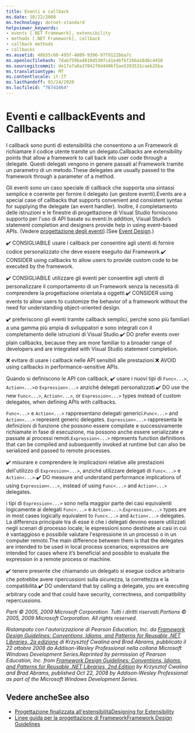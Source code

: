 ```yaml
---
title: Eventi e callback
ms.date: 10/22/2008
ms.technology: dotnet-standard
helpviewer_keywords:
- events [.NET Framework], extensibility
- methods [.NET Framework], callback
- callback methods
- callbacks
ms.assetid: 48b55c60-495f-4089-9396-97f9122bba7c
ms.openlocfilehash: 7dab759ba48104530fc41e46f6f2bba18d6c4456
ms.sourcegitcommit: de17a7a0a37042f0d4406f5ae5393531caeb25ba
ms.translationtype: MT
ms.contentlocale: it-IT
ms.lasthandoff: 01/24/2020
ms.locfileid: "76741664"
---
```

# <a name="events-and-callbacks"></a><span data-ttu-id="15296-102">Eventi e callback</span><span class="sxs-lookup"><span data-stu-id="15296-102">Events and Callbacks</span></span>
<span data-ttu-id="15296-103">I callback sono punti di estensibilità che consentono a un Framework di richiamare il codice utente tramite un delegato.</span><span class="sxs-lookup"><span data-stu-id="15296-103">Callbacks are extensibility points that allow a framework to call back into user code through a delegate.</span></span> <span data-ttu-id="15296-104">Questi delegati vengono in genere passati al Framework tramite un parametro di un metodo.</span><span class="sxs-lookup"><span data-stu-id="15296-104">These delegates are usually passed to the framework through a parameter of a method.</span></span>

 <span data-ttu-id="15296-105">Gli eventi sono un caso speciale di callback che supporta una sintassi semplice e coerente per fornire il delegato (un gestore eventi).</span><span class="sxs-lookup"><span data-stu-id="15296-105">Events are a special case of callbacks that supports convenient and consistent syntax for supplying the delegate (an event handler).</span></span> <span data-ttu-id="15296-106">Inoltre, il completamento delle istruzioni e le finestre di progettazione di Visual Studio forniscono supporto per l'uso di API basate su eventi.</span><span class="sxs-lookup"><span data-stu-id="15296-106">In addition, Visual Studio’s statement completion and designers provide help in using event-based APIs.</span></span> <span data-ttu-id="15296-107">(Vedere [progettazione degli eventi](../../../docs/standard/design-guidelines/event.md)).</span><span class="sxs-lookup"><span data-stu-id="15296-107">(See [Event Design](../../../docs/standard/design-guidelines/event.md).)</span></span>

 <span data-ttu-id="15296-108">✔️ CONSIGLIABILE usare i callback per consentire agli utenti di fornire codice personalizzato che deve essere eseguito dal Framework.</span><span class="sxs-lookup"><span data-stu-id="15296-108">✔️ CONSIDER using callbacks to allow users to provide custom code to be executed by the framework.</span></span>

 <span data-ttu-id="15296-109">✔️ CONSIGLIABILE utilizzare gli eventi per consentire agli utenti di personalizzare il comportamento di un Framework senza la necessità di comprendere la progettazione orientata a oggetti.</span><span class="sxs-lookup"><span data-stu-id="15296-109">✔️ CONSIDER using events to allow users to customize the behavior of a framework without the need for understanding object-oriented design.</span></span>

 <span data-ttu-id="15296-110">✔️ preferiscono gli eventi tramite callback semplici, perché sono più familiari a una gamma più ampia di sviluppatori e sono integrati con il completamento delle istruzioni di Visual Studio.</span><span class="sxs-lookup"><span data-stu-id="15296-110">✔️ DO prefer events over plain callbacks, because they are more familiar to a broader range of developers and are integrated with Visual Studio statement completion.</span></span>

 <span data-ttu-id="15296-111">❌ evitare di usare i callback nelle API sensibili alle prestazioni.</span><span class="sxs-lookup"><span data-stu-id="15296-111">❌ AVOID using callbacks in performance-sensitive APIs.</span></span>

 <span data-ttu-id="15296-112">Quando si definiscono le API con callback, ✔️ usare i nuovi tipi di `Func<...>`, `Action<...>`o `Expression<...>` anziché delegati personalizzati.</span><span class="sxs-lookup"><span data-stu-id="15296-112">✔️ DO use the new `Func<...>`, `Action<...>`, or `Expression<...>` types instead of custom delegates, when defining APIs with callbacks.</span></span>

 <span data-ttu-id="15296-113">`Func<...>` e `Action<...>` rappresentano delegati generici.</span><span class="sxs-lookup"><span data-stu-id="15296-113">`Func<...>` and `Action<...>` represent generic delegates.</span></span> <span data-ttu-id="15296-114">`Expression<...>` rappresenta le definizioni di funzione che possono essere compilate e successivamente richiamate in fase di esecuzione, ma possono anche essere serializzate e passate ai processi remoti.</span><span class="sxs-lookup"><span data-stu-id="15296-114">`Expression<...>` represents function definitions that can be compiled and subsequently invoked at runtime but can also be serialized and passed to remote processes.</span></span>

 <span data-ttu-id="15296-115">✔️ misurare e comprendere le implicazioni relative alle prestazioni dell'utilizzo di `Expression<...>`, anziché utilizzare delegati di `Func<...>` e `Action<...>`.</span><span class="sxs-lookup"><span data-stu-id="15296-115">✔️ DO measure and understand performance implications of using `Expression<...>`, instead of using `Func<...>` and `Action<...>` delegates.</span></span>

 <span data-ttu-id="15296-116">i tipi di `Expression<...>` sono nella maggior parte dei casi equivalenti logicamente ai delegati `Func<...>` e `Action<...>`.</span><span class="sxs-lookup"><span data-stu-id="15296-116">`Expression<...>` types are in most cases logically equivalent to `Func<...>` and `Action<...>` delegates.</span></span> <span data-ttu-id="15296-117">La differenza principale tra di esse è che i delegati devono essere utilizzati negli scenari di processo locale; le espressioni sono destinate ai casi in cui è vantaggioso e possibile valutare l'espressione in un processo o in un computer remoto.</span><span class="sxs-lookup"><span data-stu-id="15296-117">The main difference between them is that the delegates are intended to be used in local process scenarios; expressions are intended for cases where it’s beneficial and possible to evaluate the expression in a remote process or machine.</span></span>

 <span data-ttu-id="15296-118">✔️ tenere presente che chiamando un delegato si esegue codice arbitrario che potrebbe avere ripercussioni sulla sicurezza, la correttezza e la compatibilità.</span><span class="sxs-lookup"><span data-stu-id="15296-118">✔️ DO understand that by calling a delegate, you are executing arbitrary code and that could have security, correctness, and compatibility repercussions.</span></span>

 <span data-ttu-id="15296-119">*Parti © 2005, 2009 Microsoft Corporation. Tutti i diritti riservati.*</span><span class="sxs-lookup"><span data-stu-id="15296-119">*Portions © 2005, 2009 Microsoft Corporation. All rights reserved.*</span></span>

 <span data-ttu-id="15296-120">*Ristampato con l'autorizzazione di Pearson Education, Inc. da [Framework Design Guidelines: Conventions, Idioms, and Patterns for Reusable .NET Libraries, 2a edizione](https://www.informit.com/store/framework-design-guidelines-conventions-idioms-and-9780321545619) di Krzysztof Cwalina and Brad Abrams, pubblicato il 22 ottobre 2008 da Addison-Wesley Professional nella collana Microsoft Windows Development Series.*</span><span class="sxs-lookup"><span data-stu-id="15296-120">*Reprinted by permission of Pearson Education, Inc. from [Framework Design Guidelines: Conventions, Idioms, and Patterns for Reusable .NET Libraries, 2nd Edition](https://www.informit.com/store/framework-design-guidelines-conventions-idioms-and-9780321545619) by Krzysztof Cwalina and Brad Abrams, published Oct 22, 2008 by Addison-Wesley Professional as part of the Microsoft Windows Development Series.*</span></span>

## <a name="see-also"></a><span data-ttu-id="15296-121">Vedere anche</span><span class="sxs-lookup"><span data-stu-id="15296-121">See also</span></span>

- [<span data-ttu-id="15296-122">Progettazione finalizzata all'estensibilità</span><span class="sxs-lookup"><span data-stu-id="15296-122">Designing for Extensibility</span></span>](../../../docs/standard/design-guidelines/designing-for-extensibility.md)
- [<span data-ttu-id="15296-123">Linee guida per la progettazione di Framework</span><span class="sxs-lookup"><span data-stu-id="15296-123">Framework Design Guidelines</span></span>](../../../docs/standard/design-guidelines/index.md)
